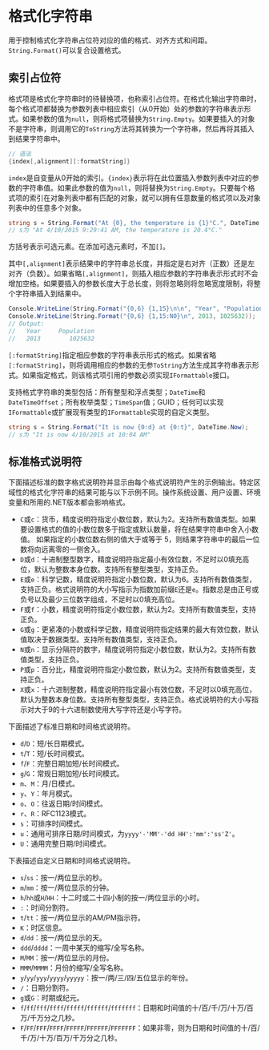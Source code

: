 # 格式化字符串

用于控制格式化字符串占位符对应的值的格式、对齐方式和间距。`String.Format()`可以复合设置格式。

## 索引占位符

格式项是格式化字符串时的待替换项，也称索引占位符。在格式化输出字符串时，每个格式项都替换为参数列表中相应索引（从0开始）处的参数的字符串表示形式。如果参数的值为`null`，则将格式项替换为`String.Empty`。如果要插入的对象不是字符串，则调用它的`ToString`方法将其转换为一个字符串，然后再将其插入到结果字符串中。

``` C#
// 语法
{index[,alignment][:formatString]}
```

`index`是自变量从0开始的索引。`{index}`表示将在此位置插入参数列表中对应的参数的字符串值。如果此参数的值为`null`，则将替换为`String.Empty`。只要每个格式项的索引在对象列表中都有匹配的对象，就可以拥有任意数量的格式项以及对象列表中的任意多个对象。

``` C#
string s = String.Format("At {0}, the temperature is {1}°C.", DateTime.Now, 20.4);
// s为 "At 4/10/2015 9:29:41 AM, the temperature is 20.4°C."
```

方括号表示可选元素。在添加可选元素时，不加`[]`。

其中`[,alignment]`表示结果中的字符串总长度，并指定是右对齐（正数）还是左对齐（负数）。如果省略`[,alignment]`，则插入相应参数的字符串表示形式时不会增加空格。如果要插入的参数长度大于总长度，则将忽略则将忽略宽度限制，将整个字符串插入到结果中。

``` C#
Console.WriteLine(String.Format("{0,6} {1,15}\n\n", "Year", "Population"));
Console.WriteLine(String.Format("{0,6} {1,15:N0}\n", 2013, 1025632));
// Output:
//   Year     Population
//   2013        1025632
```

`[:formatString]`指定相应参数的字符串表示形式的格式。如果省略`[:formatString]`，则将调用相应的参数的无参`ToString`方法生成其字符串表示形式。如果指定格式，则该格式项引用的参数必须实现`IFormattable`接口。

支持格式字符串的类型包括：所有整型和浮点类型；`DateTime`和`DateTimeOffset`；所有枚举类型；`TimeSpan`值；GUID；任何可以实现`IFormattable`或扩展现有类型的`IFormattable`实现的自定义类型。

``` C#
string s = String.Format("It is now {0:d} at {0:t}", DateTime.Now);
// s为 "It is now 4/10/2015 at 10:04 AM"
```

## 标准格式说明符

下面描述标准的数字格式说明符并显示由每个格式说明符产生的示例输出。特定区域性的格式化字符串的结果可能与以下示例不同。操作系统设置、用户设置、环境变量和所用的.NET版本都会影响格式。

- `C`或`c`：货币，精度说明符指定小数位数，默认为2。支持所有数值类型。如果要设置格式的值的小数位数多于指定或默认数量，将在结果字符串中舍入小数值。 如果指定的小数位数右侧的值大于或等于 5，则结果字符串中的最后一位数将向远离零的一侧舍入。
- `D`或`d`：十进制整型数字，精度说明符指定最小有效位数，不足时以0填充高位，默认为整数本身位数。支持所有整型类型，支持正负。
- `E`或`e`：科学记数，精度说明符指定小数位数，默认为6。支持所有数值类型，支持正负。格式说明符的大小写指示为指数加前缀`E`还是`e`。指数总是由正号或负号以及最少三位数字组成，不足时以0填充高位。
- `F`或`f`：小数，精度说明符指定小数位数，默认为2。支持所有数值类型，支持正负。
- `G`或`g`：更紧凑的小数或科学记数，精度说明符指定结果的最大有效位数，默认值取决于数据类型。支持所有数值类型，支持正负。
- `N`或`n`：显示分隔符的数字，精度说明符指定小数位数，默认为2。支持所有数值类型，支持正负。
- `P`或`p`：百分比，精度说明符指定小数位数，默认为2。支持所有数值类型，支持正负。
- `X`或`x`：十六进制整数，精度说明符指定最小有效位数，不足时以0填充高位，默认为整数本身位数。支持所有整型类型，支持正负。格式说明符的大小写指示对大于9的十六进制数使用大写字符还是小写字符。

下面描述了标准日期和时间格式说明符。

- `d`/`D`：短/长日期模式。
- `t`/`T`：短/长时间模式。
- `f`/`F`：完整日期加短/长时间模式。
- `g`/`G`：常规日期加短/长时间模式。
- `m`、`M`：月/日模式。
- `y`、`Y`：年月模式。
- `o`、`O`：往返日期/时间模式。
- `r`、`R`：RFC1123模式。
- `s`：可排序时间模式。
- `u`：通用可排序日期/时间模式，为`yyyy'-'MM'-'dd HH':'mm':'ss'Z'`。
- `U`：通用完整日期/时间模式。

下表描述自定义日期和时间格式说明符。

- `s`/`ss`：按一/两位显示的秒。
- `m`/`mm`：按一/两位显示的分钟。
- `h`/`hh`或`H`/`HH`：十二时或二十四小制的按一/两位显示的小时。
- `:`：时间分割符。
- `t`/`tt`：按一/两位显示的AM/PM指示符。
- `K`：时区信息。
- `d`/`dd`：按一/两位显示的天。
- `ddd`/`dddd`：一周中某天的缩写/全写名称。
- `M`/`MM`：按一/两位显示的月份。
- `MMM`/`MMMM`：月份的缩写/全写名称。
- `y`/`yy`/`yyy`/`yyyy`/`yyyyy`：按一/两/三/四/五位显示的年份。
- `/`：日期分割符。
- `g`或`G`：时期或纪元。
- `f`/`ff`/`fff`/`ffff`/`fffff`/`ffffff`/`fffffff`：日期和时间值的十/百/千/万/十万/百万/千万分之几秒。
- `F`/`FF`/`FFF`/`FFFF`/`FFFFF`/`FFFFFF`/`FFFFFFF`：如果非零，则为日期和时间值的十/百/千/万/十万/百万/千万分之几秒。